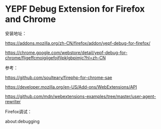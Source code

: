 # YEPF Debug Extension for Firefox and Chrome

安装地址：

https://addons.mozilla.org/zh-CN/firefox/addon/yepf-debug-for-firefox/

https://chrome.google.com/webstore/detail/yepf-debug-for-chrome/fljgeffcmoigijgefojfjlpklgbpimjc?hl=zh-CN

参考： 

https://github.com/soulteary/firephp-for-chrome-sae

https://developer.mozilla.org/en-US/Add-ons/WebExtensions/API

https://github.com/mdn/webextensions-examples/tree/master/user-agent-rewriter

Firefox调试： 

about:debugging
